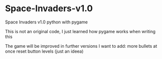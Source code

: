 # Space-Invaders-v1.0
Space Invaders v1.0 python with pygame

This is not an original code, I just learned how pygame works when writing this

The game will be improved in further versions
I want to add: more bullets at once
               reset button
               levels (just an ideea)
